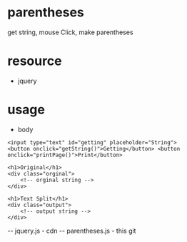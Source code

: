 # parentheses
get string, mouse Click, make parentheses

# resource 
- jquery

# usage
- body
```
<input type="text" id="getting" placeholder="String"> 
<button onclick="getString()">Getting</button> <button onclick="printPage()">Print</button>

<h1>Original</h1>
<div class="orginal">
	<!-- orginal string -->
</div>

<h1>Text Split</h1>
<div class="output">
	<!-- output string -->
</div>
```
-- jquery.js - cdn
-- parentheses.js - this git
